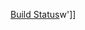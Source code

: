 [Build Status](http://10.0.2.15:8080/buildStatus/icon?job=Job3 "http://10.0.2.15:8080/job/Job3/")w']]
